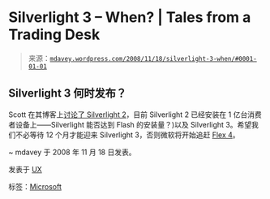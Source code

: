 <!--yml

分类：未分类

日期：2024-05-18 06:08:34

-->

# Silverlight 3 – When? | Tales from a Trading Desk

> 来源：[`mdavey.wordpress.com/2008/11/18/silverlight-3-when/#0001-01-01`](https://mdavey.wordpress.com/2008/11/18/silverlight-3-when/#0001-01-01)

## Silverlight 3 何时发布？

Scott 在其博客上[讨论了 Silverlight 2](http://weblogs.asp.net/scottgu/archive/2008/11/16/update-on-silverlight-2-and-a-glimpse-of-silverlight-3.aspx)，目前 Silverlight 2 已经安装在 1 亿台消费者设备上——Silverlight 能否达到 Flash 的安装量？)以及 Silverlight 3。希望我们不必等待 12 个月才能迎来 Silverlight 3，否则微软将开始追赶 [Flex 4](http://www.mikechambers.com/blog/2008/08/27/everything-there-is-to-know-about-flex-4-gumbo/)。

~ mdavey 于 2008 年 11 月 18 日发表。

发表于 [UX](https://mdavey.wordpress.com/category/ux/)

标签：[Microsoft](https://mdavey.wordpress.com/tag/microsoft/)
